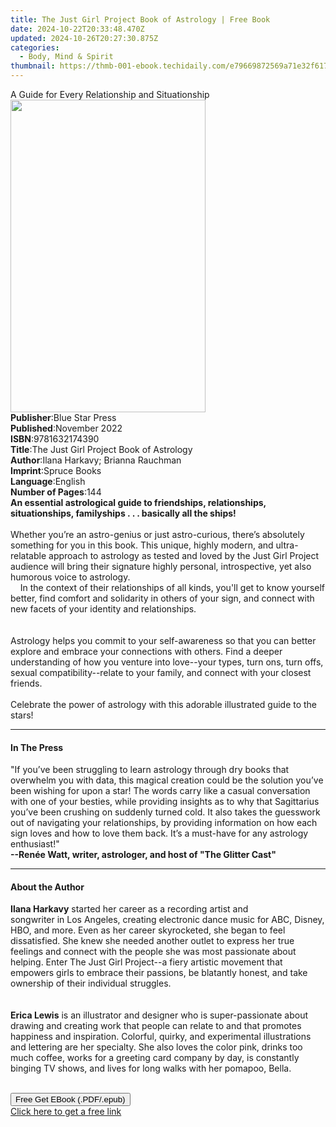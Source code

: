 ```yaml
---
title: The Just Girl Project Book of Astrology | Free Book
date: 2024-10-22T20:33:48.470Z
updated: 2024-10-26T20:27:30.875Z
categories:
  - Body, Mind & Spirit
thumbnail: https://thmb-001-ebook.techidaily.com/e79669872569a71e32f617f454a1bf497ee4916acbfb548aac1c97e42438f6a9.jpg
---
```

<main id="book-container">
  <div class="flex flex-col">
    <div class="book-brief flex-1 py-6 px-4 sm:p-6 md:py-10 md:px-8">
      <!-- brief-->
      <div class="book-brief-main">
        A Guide for Every Relationship and Situationship
      </div>
    </div>
    <div
      class="book-meta-info flex-1 grid gap-4 col-start-1 col-end-3 row-start-1 sm:mb-6 sm:grid-cols-4 lg:gap-6 lg:col-start-2 lg:row-end-6 lg:row-span-6 lg:mb-0"
    >
      <div
        class="book-meta-info-left place-content-center mt-4 p-4 text-sm leading-6 col-start-2 col-span-2 dark:text-slate-400"
      >
        <img
          class="w-full h-500 object-cover rounded-lg sm:h-255 sm:col-span-2 lg:col-span-full"
          src="https://img-001-ebook.techidaily.com/21592be245ac7defa8403758f9222d577f4884eadccef48dec458bed1559c39b.jpg"
          alt=""
          width="312"
          height="500"
        />
      </div>
      <div
        class="book-meta-info-right mt-2 col-start-1 row-start-2 col-span-3 self-center"
      >
        <!-- meta data  -->
        <div class="flex flex-col px-4 md:px-8">
          <div class="flex-1">
            <strong>Publisher</strong>:<span class="px-2">Blue Star Press</span>
          </div>
          <div class="flex-1">
            <strong>Published</strong>:<span class="px-2">November 2022</span>
          </div>
          <div class="flex-1">
            <strong>ISBN</strong>:<span class="px-2">9781632174390</span>
          </div>
          <div class="flex-1">
            <strong>Title</strong>:<span class="px-2"
              >The Just Girl Project Book of Astrology</span
            >
          </div>
          <div class="flex-1">
            <strong>Author</strong>:<span class="px-2"
              >Ilana Harkavy; Brianna Rauchman</span
            >
          </div>
          <div class="flex-1">
            <strong>Imprint</strong>:<span class="px-2">Spruce Books</span>
          </div>
          <div class="flex-1">
            <strong>Language</strong>:<span class="px-2">English</span>
          </div>
          <div class="flex-1">
            <strong>Number of Pages</strong>:<span class="px-2">144</span>
          </div>
        </div>
      </div>
    </div>
    <div class="book-description flex-1 py-6 px-4 sm:p-6 md:py-10 md:px-8">
      <div class="book-description-main">
        <div accordion-content="" id="description">
          <b
            ><b
              >An essential astrological guide to friendships, relationships,
              situationships, familyships . . . basically all the ships!</b
            ></b
          ><br /><br />Whether you’re an astro-genius or just astro-curious,
          there’s absolutely something for you in this book. This&nbsp;unique,
          highly modern, and ultra-relatable approach to astrology as tested and
          loved by the Just Girl Project audience will&nbsp;bring their
          signature highly personal, introspective, yet also humorous voice to
          astrology.<br />&nbsp;&nbsp;&nbsp;&nbsp;In the context of their
          relationships of all kinds, you'll get to know yourself better, find
          comfort and solidarity in others of your sign, and connect with new
          facets of your identity and relationships.<br />&nbsp;<br />&nbsp;<br />Astrology
          helps you commit to your self-awareness so that you can better explore
          and embrace your connections with others. Find a deeper understanding
          of how you venture into love--your types, turn ons, turn offs, sexual
          compatibility--relate to your family, and connect with your closest
          friends. <br />&nbsp;<br />Celebrate the power of astrology with this
          adorable illustrated guide to the stars!
        </div>
        <div class="accordion-fader"></div>
      </div>
    </div>
    <div class="book-excerpts flex-1 py-6 px-4 sm:p-6 md:py-10 md:px-8">
      <!-- excerpts-->
      <div class="book-excerpts-main">
        <hr />
        <h4 class="placeholder placeholder-heading">
          <span>In The Press</span>
        </h4>
        <p>
          "If you’ve been struggling to learn astrology through dry books that
          overwhelm you with data, this magical creation could be the solution
          you’ve been wishing for upon a star! The words carry like a casual
          conversation with one of your besties, while providing insights as to
          why that Sagittarius you’ve been crushing on suddenly turned cold. It
          also takes the guesswork out of navigating your relationships, by
          providing information on how each sign loves and how to love them
          back. It’s a must-have for any astrology enthusiast!"<br /><b
            >--Renée Watt, writer, astrologer, and host of "The Glitter Cast"</b
          >
        </p>
      </div>
    </div>
    <div class="book-about-author flex-1 py-6 px-4 sm:p-6 md:py-10 md:px-8">
      <!-- about author-->
      <div class="book-main-author-main">
        <hr />
        <h4 class="placeholder placeholder-heading">
          <span>About the Author</span>
        </h4>
        <p>
          <b>Ilana Harkavy</b> started her career as a recording artist and<br />songwriter
          in Los Angeles, creating electronic dance music for ABC, Disney, HBO,
          and more. Even as her career skyrocketed, she began to feel
          dissatisfied. She knew she needed another outlet to express her true
          feelings and connect with the people she was most passionate about
          helping. Enter The Just Girl Project--a fiery artistic movement that
          empowers girls to embrace their passions, be blatantly honest, and
          take ownership of their individual struggles.<br />&nbsp;<br /><br /><b
            >Erica Lewis</b
          >
          is an illustrator and designer who is super-passionate about<br />drawing
          and creating work that people can relate to and that promotes
          happiness and inspiration. Colorful, quirky, and experimental
          illustrations and lettering are her specialty. She also loves the
          color pink, drinks too much coffee, works for a greeting card company
          by day, is constantly binging TV shows, and lives for long walks with
          her pomapoo, Bella.<br />&nbsp;
        </p>
      </div>
    </div>
    <div class="book-free-get flex-1 py-6 px-4 sm:p-6 md:py-10 md:px-8">
      <button
        id="btn-free-get"
        class="bg-blue-500 hover:bg-blue-700 text-white font-bold py-2 px-4 rounded"
      >
        Free Get EBook (.PDF/.epub)
      </button>
      <div id="countdown-display" class="px-2 text-lg mt-2"></div>
      <a
        id="free-link"
        class="hidden bg-blue-500 hover:bg-blue-700 text-white font-bold py-2 px-4 rounded"
        href="https://www.ebooks.com/en-us/book/210496981/the-just-girl-project-book-of-astrology/ilana-harkavy/"
        target="_blank"
        >Click here to get a free link</a
      >
    </div>
    <script>
      let countdownTime = 0;
      let countdownInterval = null;
      document
        .getElementById('btn-free-get')
        .addEventListener('click', startCountdown);
      function startCountdown() {
        countdownTime = new Date().getTime() + 60000 * 3;
        countdownInterval = setInterval(updateCountdown, 1000);
        document.getElementById('btn-free-get').disabled = true;
        document
          .getElementById('btn-free-get')
          .classList.add('bg-gray-500', 'cursor-not-allowed');
      }
      function updateCountdown() {
        let currentTime = new Date().getTime();
        let timeLeft = countdownTime - currentTime;
        let secondsLeft = Math.floor(timeLeft / 1000);
        document.getElementById('countdown-display').innerHTML =
          `Remaining time: ${secondsLeft} seconds.`;
        if (secondsLeft <= 0) {
          clearInterval(countdownInterval);
          document.getElementById('btn-free-get').classList.add('hidden');
          document.getElementById('free-link').classList.remove('hidden');
          document.getElementById('countdown-display').innerHTML = '';
        }
      }
    </script>
  </div>
</main>

<ins class="adsbygoogle"
      style="display:block"
      data-ad-client="ca-pub-7571918770474297"
      data-ad-slot="8358498916"
      data-ad-format="auto"
      data-full-width-responsive="true"></ins>
    